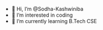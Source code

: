 - 👋 Hi, I’m @Sodha-Kashwiniba
- 👀 I’m interested in coding
- 🌱 I’m currently learning B.Tech CSE 
  
<!---
Sodha-Kashwiniba/Sodha-Kashwiniba is a ✨ special ✨ repository because its `README.md` (this file) appears on your GitHub profile.
You can click the Preview link to take a look at your changes.
--->
